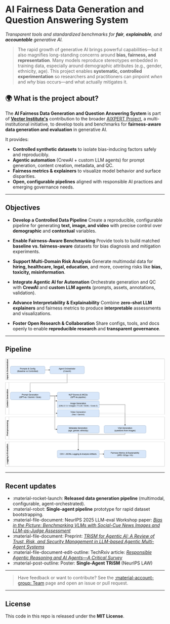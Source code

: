 # AI Fairness Data Generation and Question Answering System

_Transparent tools and standardized benchmarks for **fair**, **explainable**, and **accountable** generative AI._

> The rapid growth of generative AI brings powerful capabilities—but it also magnifies long-standing concerns around **bias, fairness, and representation**. Many models reproduce stereotypes embedded in training data, especially around demographic attributes (e.g., gender, ethnicity, age).
> This project enables **systematic, controlled experimentation** so researchers and practitioners can pinpoint _when_ and _why_ bias occurs—and what actually mitigates it.


## 🌍 What is the project about?

The **AI Fairness Data Generation and Question Answering System** is part of **[Vector Institute's](https://vectorinstitute.ai)** contribution to the broader [AIXPERT Project](https://aixpert-project.eu/), a multi-institutional initiative, to develop tools and benchmarks for **fairness-aware data generation and evaluation** in generative AI.

It provides:

- **Controlled synthetic datasets** to isolate bias-inducing factors safely and reproducibly.
- **Agentic automation** (CrewAI + custom LLM agents) for prompt generation, content creation, metadata, and QC.
- **Fairness metrics & explainers** to visualize model behavior and surface disparities.
- **Open, configurable pipelines** aligned with responsible AI practices and emerging governance needs.

---

## Objectives

<div class="grid cards" markdown>

-   **Develop a Controlled Data Pipeline**
    Create a reproducible, configurable pipeline for generating **text, image, and video** with precise control over **demographic** and **contextual** variables.

-   **Enable Fairness-Aware Benchmarking**
    Provide tools to build matched **baseline vs. fairness-aware** datasets for bias diagnosis and mitigation experiments.

-   **Support Multi-Domain Risk Analysis**
    Generate multimodal data for **hiring, healthcare, legal, education**, and more, covering risks like **bias, toxicity, misinformation**.

-   **Integrate Agentic AI for Automation**
    Orchestrate generation and QC with **CrewAI** and **custom LLM agents** (prompts, assets, annotations, validation).

-   **Advance Interpretability & Explainability**
    Combine **zero-shot LLM explainers** and fairness metrics to produce **interpretable** assessments and visualizations.

-   **Foster Open Research & Collaboration**
    Share configs, tools, and docs openly to enable **reproducible research** and **transparent governance**.

</div>

---

## Pipeline

![AIXpert Pipeline](assets/fairness_pipeline.jpg)

---

## Recent updates

- :material-rocket-launch: **Released data generation pipeline** (multimodal, configurable, agent-orchestrated).
- :material-robot: **Single-agent pipeline** prototype for rapid dataset bootstrapping.
- :material-file-document: NeurIPS 2025 LLM-eval Workshop paper: [_Bias in the Picture: Benchmarking VLMs with Social-Cue News Images and LLM-as-Judge Assessment_](https://arxiv.org/abs/2509.19659)
- :material-file-document: Preprint: [_TRiSM for Agentic AI: A Review of Trust, Risk, and Security Management in LLM-based Agentic Multi-Agent Systems_](https://arxiv.org/abs/2506.04133)
- :material-file-document-edit-outline: TechRxiv article: [_Responsible Agentic Reasoning and AI Agents—A Critical Survey_](https://www.techrxiv.org/users/574774/articles/1329333-responsible-agentic-reasoning-and-ai-agents-a-critical-survey?mode=edit)
- :material-post-outline: Poster: **Single-Agent TRiSM** (NeurIPS LAW)

---

<!-- ## Get started

1. **Install project deps**
   ```bash
   uv sync
   ```

2. **Serve docs locally**
   ```bash
   uv run mkdocs serve
   ``` -->

> Have feedback or want to contribute? See the [:material-account-group: Team](team.md) page and open an issue or pull request.

---

## License

This code in this repo is released under the **MIT License**.
